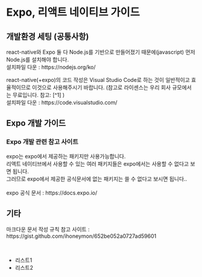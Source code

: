 # Expo, 리액트 네이티브 가이드


## 개발환경 세팅 (공통사항)

<p>
react-native와 Expo 둘 다 Node.js를 기반으로 만들어졌기 때문에(javascript) 먼저 Node.js를 설치해야 합니다.<br>
설치파일 다운 : https://nodejs.org/ko/
</p>

<p>
react-native(+expo)의 코드 작성은 Visual Studio Code로 하는 것이 일반적이고 효율적이므로 이것으로 사용해주시기 바랍니다. (참고로 라이센스는 우리 회사 규모에서는 무료입니다. 참고: [^1]  )<br>
설치파일 다운 : https://code.visualstudio.com/
</p>



## Expo 개발 가이드
### Expo 개발 관련 참고 사이트
<p>
expo는 expo에서 제공하는 패키지만 사용가능합니다.<br>
리액트 네이티브에서 사용할 수 있는 여러 패키지들은 expo에서는 사용할 수 없다고 보면 됩니다.<br>
그러므로 expo에서 제공한 공식문서에 없는 패키지는 쓸 수 없다고 보시면 됩니다..<br>
<br>
expo 공식 문서 : https://docs.expo.io/
</p>

 



## 기타
<p>
  마크다운 문서 작성 규칙 참고 사이트 : https://gist.github.com/ihoneymon/652be052a0727ad59601
</p>
<br>

- 리스트1
- 리스트2




